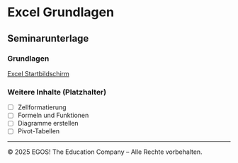 # Excel Grundlagen

## Seminarunterlage

### Grundlagen

[Excel Startbildschirm](https://github.com/MarioFuchs/ExcelGrundlagen/blob/main/Der%20Excel-Startbildschirm.md)

### Weitere Inhalte (Platzhalter)

- [ ] Zellformatierung
- [ ] Formeln und Funktionen
- [ ] Diagramme erstellen
- [ ] Pivot-Tabellen

---

© 2025 EGOS! The Education Company – Alle Rechte vorbehalten.
